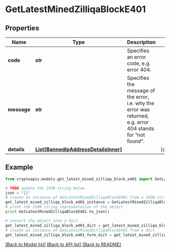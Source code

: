 # GetLatestMinedZilliqaBlockE401


## Properties
Name | Type | Description | Notes
------------ | ------------- | ------------- | -------------
**code** | **str** | Specifies an error code, e.g. error 404. | 
**message** | **str** | Specifies the message of the error, i.e. why the error was returned, e.g. error 404 stands for “not found”. | 
**details** | [**List[BannedIpAddressDetailsInner]**](BannedIpAddressDetailsInner.md) |  | [optional] 

## Example

```python
from cryptoapis.models.get_latest_mined_zilliqa_block_e401 import GetLatestMinedZilliqaBlockE401

# TODO update the JSON string below
json = "{}"
# create an instance of GetLatestMinedZilliqaBlockE401 from a JSON string
get_latest_mined_zilliqa_block_e401_instance = GetLatestMinedZilliqaBlockE401.from_json(json)
# print the JSON string representation of the object
print GetLatestMinedZilliqaBlockE401.to_json()

# convert the object into a dict
get_latest_mined_zilliqa_block_e401_dict = get_latest_mined_zilliqa_block_e401_instance.to_dict()
# create an instance of GetLatestMinedZilliqaBlockE401 from a dict
get_latest_mined_zilliqa_block_e401_form_dict = get_latest_mined_zilliqa_block_e401.from_dict(get_latest_mined_zilliqa_block_e401_dict)
```
[[Back to Model list]](../README.md#documentation-for-models) [[Back to API list]](../README.md#documentation-for-api-endpoints) [[Back to README]](../README.md)


